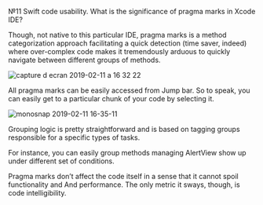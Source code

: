 
№11 Swift code usability. What is the significance of pragma marks in Xcode IDE?

Though, not native to this particular IDE, pragma marks is a method categorization approach facilitating a quick detection
(time saver, indeed) where over-complex code makes it tremendously arduous to quickly navigate between different
groups of methods.

![capture d ecran 2019-02-11 a 16 32 22](https://user-images.githubusercontent.com/47090408/52566381-ad1e9200-2e1a-11e9-8c4c-5453c92ff1ac.png)


All pragma marks can be easily accessed from
Jump bar. So to speak, you can easily get to a particular chunk of your code by selecting it.

![monosnap 2019-02-11 16-35-11](https://user-images.githubusercontent.com/47090408/52566551-1a322780-2e1b-11e9-8014-1de0c145065c.png)


Grouping logic is pretty straightforward and is based on tagging groups responsible for a specific types of tasks.

For instance, you can easily group methods managing AlertView show up under different set of conditions.

Pragma marks don’t affect the code itself in a sense that it cannot spoil functionality and 
And performance. The only metric it sways, though, is code intelligibility.

